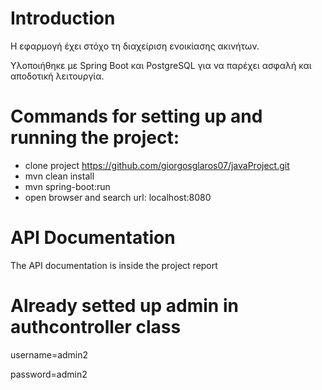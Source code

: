 # Introduction
Η εφαρμογή έχει στόχο τη διαχείριση ενοικίασης ακινήτων. 

Υλοποιήθηκε με Spring Boot και PostgreSQL για να παρέχει ασφαλή και αποδοτική λειτουργία.

# Commands for setting up and running the project:
* clone project https://github.com/giorgosglaros07/javaProject.git
* mvn clean install
* mvn spring-boot:run
* open browser and search url: localhost:8080

# API Documentation
The API documentation is inside the project report

# Already setted up admin in authcontroller class
username=admin2

password=admin2